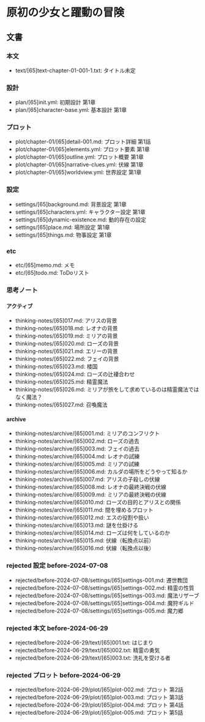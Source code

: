 # 原初の少女と躍動の冒険
## 文書
### 本文
- text/[65]text-chapter-01-001-1.txt: タイトル未定


### 設計
- plan/[65]init.yml:           初期設計 第1章
- plan/[65]character-base.yml: 基本設計 第1章


### プロット
- plot/chapter-01/[65]detail-001.md:       プロット詳細 第1話
- plot/chapter-01/[65]elements.yml:        プロット要素 第1章
- plot/chapter-01/[65]outline.yml:         プロット概要 第1章
- plot/chapter-01/[65]narrative-clues.yml: 伏線 第1章
- plot/chapter-01/[65]worldview.yml:       世界設定 第1章


### 設定
- settings/[65]background.md:        背景設定 第1章
- settings/[65]characters.yml:       キャラクター設定 第1章
- settings/[65]dynamic-existence.md: 動的存在の設定
- settings/[65]place.md:             場所設定 第1章
- settings/[65]things.md:            物事設定 第1章


### etc
- etc/[65]memo.md: メモ
- etc/[65]todo.md: ToDoリスト


### 思考ノート
#### アクティブ
- thinking-notes/[65]017.md: アリスの背景
- thinking-notes/[65]018.md: レオナの背景
- thinking-notes/[65]019.md: ミリアの背景
- thinking-notes/[65]020.md: ローズの背景
- thinking-notes/[65]021.md: エリーの背景
- thinking-notes/[65]022.md: フェイの背景
- thinking-notes/[65]023.md: 楼国
- thinking-notes/[65]024.md: ローズの辻褄合わせ
- thinking-notes/[65]025.md: 精霊魔法
- thinking-notes/[65]026.md: ミリアが旅をして求めているのは精霊魔法ではなく魔法？
- thinking-notes/[65]027.md: 召喚魔法


#### archive
- thinking-notes/archive/[65]001.md: ミリアのコンフリクト
- thinking-notes/archive/[65]002.md: ローズの過去
- thinking-notes/archive/[65]003.md: フェイの過去
- thinking-notes/archive/[65]004.md: レオナの試練
- thinking-notes/archive/[65]005.md: ミリアの試練
- thinking-notes/archive/[65]006.md: カルダの場所をどうやって知るか
- thinking-notes/archive/[65]007.md: アリスの子殺しの伏線
- thinking-notes/archive/[65]008.md: レオナの最終決戦の伏線
- thinking-notes/archive/[65]009.md: ミリアの最終決戦の伏線
- thinking-notes/archive/[65]010.md: ローズの目的とアリスとの関係
- thinking-notes/archive/[65]011.md: 間を埋めるプロット
- thinking-notes/archive/[65]012.md: エスの役割や扱い
- thinking-notes/archive/[65]013.md: 謎を仕掛ける
- thinking-notes/archive/[65]014.md: ローズは何をしているのか
- thinking-notes/archive/[65]015.md: 伏線（転換点以前）
- thinking-notes/archive/[65]016.md: 伏線（転換点以後）


### rejected 設定 before-2024-07-08
- rejected/before-2024-07-08/settings/[65]settings-001.md: 遷世教団
- rejected/before-2024-07-08/settings/[65]settings-002.md: 精霊の性質
- rejected/before-2024-07-08/settings/[65]settings-003.md: 魔法リザーブ
- rejected/before-2024-07-08/settings/[65]settings-004.md: 魔狩ギルド
- rejected/before-2024-07-08/settings/[65]settings-005.md: 魔力郷


### rejected 本文 before-2024-06-29
- rejected/before-2024-06-29/text/[65]001.txt: はじまり
- rejected/before-2024-06-29/text/[65]002.txt: 精霊の勇気
- rejected/before-2024-06-29/text/[65]003.txt: 洗礼を受ける者


### rejected プロット before-2024-06-29
- rejected/before-2024-06-29/plot/[65]plot-002.md: プロット 第2話
- rejected/before-2024-06-29/plot/[65]plot-003.md: プロット 第3話
- rejected/before-2024-06-29/plot/[65]plot-004.md: プロット 第4話
- rejected/before-2024-06-29/plot/[65]plot-005.md: プロット 第5話
